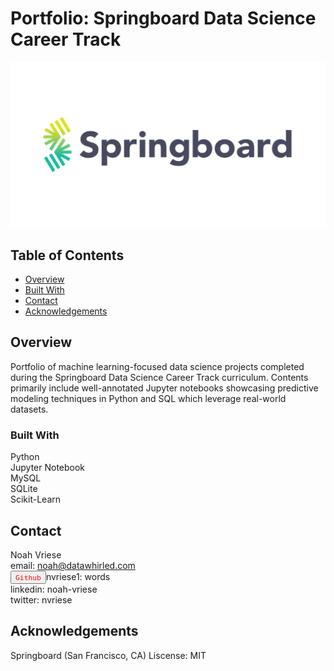 # Portfolio: Springboard Data Science Career Track

![Springboard Logo](/Assets/springboard_logo.png)

## Table of Contents

- [Overview](#overview)
- [Built With](#built-with)
- [Contact](#contact)
- [Acknowledgements](#acknowledgements)

## Overview

Portfolio of machine learning-focused data science projects completed during the Springboard Data Science Career Track curriculum. 
Contents primarily include well-annotated Jupyter notebooks showcasing predictive modeling techniques in Python and SQL which leverage real-world datasets. 

### Built With

Python<br />
Jupyter Notebook<br />
MySQL<br />
SQLite<br />
Scikit-Learn<br />

## Contact

Noah Vriese<br />
email: noah@datawhirled.com<br />
<a><button name="button" style = "color: red" onclick="[https://github.com/nvriese1]">`Github`</button></a>nvriese1: words<br />
linkedin: noah-vriese<br />
twitter: nvriese<br />

## Acknowledgements

Springboard (San Francisco, CA)
Liscense: MIT
